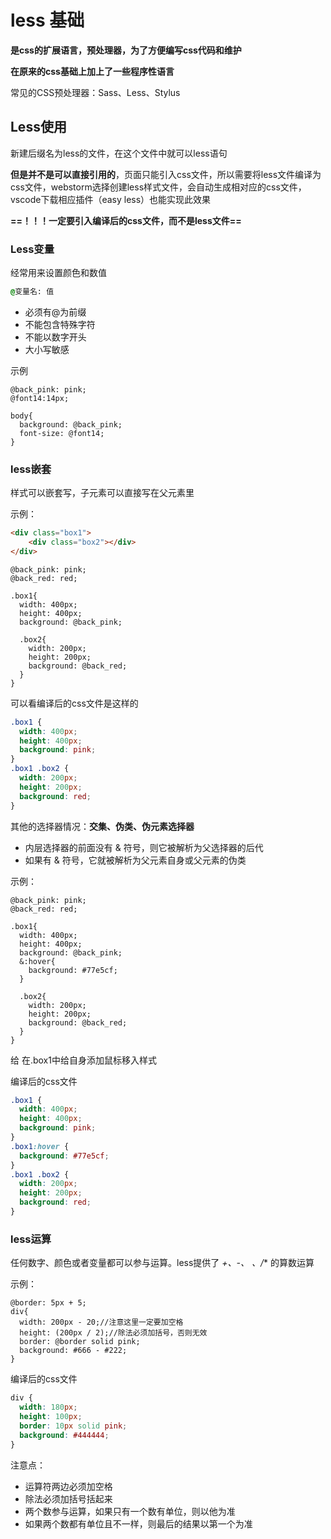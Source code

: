 # less 基础

**是css的扩展语言，预处理器，为了方便编写css代码和维护**

**在原来的css基础上加上了一些程序性语言**

常见的CSS预处理器：Sass、Less、Stylus



## Less使用

新建后缀名为less的文件，在这个文件中就可以less语句

**但是并不是可以直接引用的**，页面只能引入css文件，所以需要将less文件编译为css文件，webstorm选择创建less样式文件，会自动生成相对应的css文件，vscode下载相应插件（easy less）也能实现此效果

**==！！！一定要引入编译后的css文件，而不是less文件==**

### Less变量

经常用来设置颜色和数值

```css
@变量名: 值
```

* 必须有@为前缀
* 不能包含特殊字符
* 不能以数字开头
* 大小写敏感

示例

```less
@back_pink: pink;
@font14:14px;

body{
  background: @back_pink;
  font-size: @font14;
}
```

### less嵌套

样式可以嵌套写，子元素可以直接写在父元素里

示例：

```html
<div class="box1">
    <div class="box2"></div>
</div>
```

```less
@back_pink: pink;
@back_red: red;

.box1{
  width: 400px;
  height: 400px;
  background: @back_pink;

  .box2{
    width: 200px;
    height: 200px;
    background: @back_red;
  }
}
```

可以看编译后的css文件是这样的

```css
.box1 {
  width: 400px;
  height: 400px;
  background: pink;
}
.box1 .box2 {
  width: 200px;
  height: 200px;
  background: red;
}
```

其他的选择器情况：**交集、伪类、伪元素选择器**

* 内层选择器的前面没有 & 符号，则它被解析为父选择器的后代
* 如果有 & 符号，它就被解析为父元素自身或父元素的伪类

示例：

```less
@back_pink: pink;
@back_red: red;

.box1{
  width: 400px;
  height: 400px;
  background: @back_pink;
  &:hover{
    background: #77e5cf;
  }

  .box2{
    width: 200px;
    height: 200px;
    background: @back_red;
  }
}
```

给 在.box1中给自身添加鼠标移入样式

编译后的css文件

```css
.box1 {
  width: 400px;
  height: 400px;
  background: pink;
}
.box1:hover {
  background: #77e5cf;
}
.box1 .box2 {
  width: 200px;
  height: 200px;
  background: red;
}
```

### less运算

任何数字、颜色或者变量都可以参与运算。less提供了 **+、-、* 、/** 的算数运算

示例：

```less
@border: 5px + 5;
div{
  width: 200px - 20;//注意这里一定要加空格
  height: (200px / 2);//除法必须加括号，否则无效
  border: @border solid pink;
  background: #666 - #222;
}
```

编译后的css文件

```css
div {
  width: 180px;
  height: 100px;
  border: 10px solid pink;
  background: #444444;
}
```

注意点：

* 运算符两边必须加空格
* 除法必须加括号括起来
* 两个数参与运算，如果只有一个数有单位，则以他为准
* 如果两个数都有单位且不一样，则最后的结果以第一个为准

